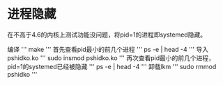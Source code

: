# 进程隐藏
在不高于4.6的内核上测试功能没问题，将pid=1的进程即systemed隐藏。

编译
'''
make
'''
首先查看pid最小的前几个进程
'''
ps -e | head -4
'''
导入pshidko.ko
'''
sudo insmod pshidko.ko
'''
再次查看pid最小的前几个进程，pid=1的systemed已经被隐藏
'''
ps -e | head -4
'''
卸载lkm
'''
sudo rmmod pshidko
'''
